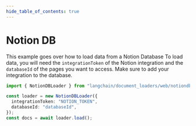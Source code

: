 ```yaml
---
hide_table_of_contents: true
---
```


# Notion DB

This example goes over how to load data from a Notion Database
To load data, you will need the `integrationToken` of the Notion integration and the `databaseId` of the pages you want to access. Make sure to add your integration to the database.

```typescript
import { NotionDBLoader } from "langchain/document_loaders/web/notiondb";

const loader = new NotionDBLoader({
  integrationToken: "NOTION_TOKEN",
  databaseId: "databaseId",
});
const docs = await loader.load();
```
